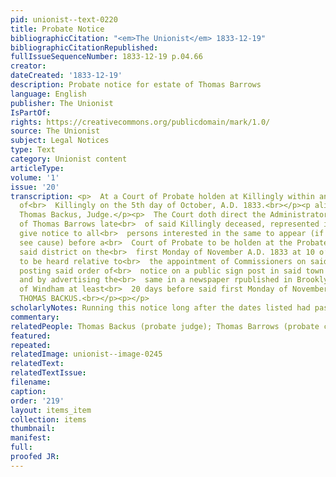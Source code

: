 ```yaml
---
pid: unionist--text-0220
title: Probate Notice
bibliographicCitation: "<em>The Unionist</em> 1833-12-19"
bibliographicCitationRepublished: 
fullIssueSequenceNumber: 1833-12-19 p.04.66
creator: 
dateCreated: '1833-12-19'
description: Probate notice for estate of Thomas Barrows
language: English
publisher: The Unionist
IsPartOf: 
rights: https://creativecommons.org/publicdomain/mark/1.0/
source: The Unionist
subject: Legal Notices
type: Text
category: Unionist content
articleType: 
volume: '1'
issue: '20'
transcription: <p>  At a Court of Probate holden at Killingly within and for the District
  of<br>  Killingly on the 5th day of October, A.D. 1833.<br></p><p align="center">Present
  Thomas Backus, Judge.</p><p>  The Court doth direct the Administrator of the estate
  of Thomas Barrows late<br>  of said Killingly deceased, represented insolvent, to
  give notice to all<br>  persons interested in the same to appear (if they shall
  see cause) before a<br>  Court of Probate to be holden at the Probate office in
  said district on the<br>  first Monday of November A.D. 1833 at 10 o’clock A.M.
  to be heard relative to<br>  the appointment of Commissioners on said estate, by
  posting said order of<br>  notice on a public sign post in said town of Killingly,
  and by advertising the<br>  same in a newspaper rpublished in Brooklyn in the County
  of Windham at least<br>  20 days before said first Monday of November.&nbsp;&nbsp;
  THOMAS BACKUS.<br></p><p></p>
scholarlyNotes: Running this notice long after the dates listed had passed - why?
commentary: 
relatedPeople: Thomas Backus (probate judge); Thomas Barrows (probate case)
featured: 
repeated: 
relatedImage: unionist--image-0245
relatedText: 
relatedTextIssue: 
filename: 
caption: 
order: '219'
layout: items_item
collection: items
thumbnail: 
manifest: 
full: 
proofed JR: 
---
```


